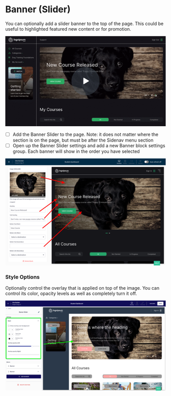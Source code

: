 # Banner (Slider)

You can optionally add a slider banner to the top of the page. This could be useful to highlighted featured new content or for promotion.

![](../.gitbook/assets/160831c3b15a4cefa53fbb8aa1a21359-with-play.gif)

* [ ] Add the Banner Slider to the page. Note: it does not matter where the section is on the page, but must be after the Sidenav menu section
* [ ] Open up the Banner Slider settings and add a new Banner block settings group. Each banner will show in the order you have selected&#x20;

![](<../.gitbook/assets/Site-Builder-Thinkific (84).png>)

### Style Options

Optionally control the overlay that is applied on top of the image. You can control its color, opacity levels as well as completely turn it off.

![](<../.gitbook/assets/Site-Builder-Thinkific - 2021-10-14T123841.663.png>)

